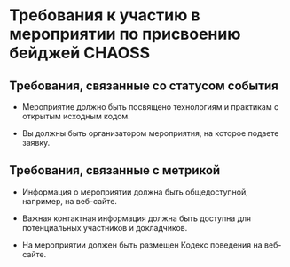# Требования к участию в мероприятии по присвоению бейджей CHAOSS

## Требования, связанные со статусом события

- Мероприятие должно быть посвящено технологиям и практикам с открытым исходным кодом.

- Вы должны быть организатором мероприятия, на которое подаете заявку.

## Требования, связанные с метрикой

- Информация о мероприятии должна быть общедоступной, например, на веб-сайте.

- Важная контактная информация должна быть доступна для потенциальных участников и докладчиков.

- На мероприятии должен быть размещен Кодекс поведения на веб-сайте.
